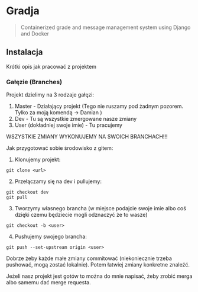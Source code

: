 # Gradja

> Containerized grade and message management system using Django and Docker

## Instalacja

Krótki opis jak pracować z projektem

### Gałęzie (Branches)

Projekt dzielimy na 3 rodzaje gałęzi:
1. Master - Działający projekt (Tego nie ruszamy pod żadnym pozorem. Tylko za moją komendą -> Damian )
2. Dev - Tu są wszystkie zmergowane nasze zmiany
3. User (dokładniej swoje imie) - Tu pracujemy

WSZYSTKIE ZMIANY WYKONUJEMY NA SWOICH BRANCHACH!!!

Jak przygotować sobie środowisko z gitem:

1. Klonujemy projekt:
```
git clone <url>
```
2. Przełączamy się na dev i pullujemy:
```
git checkout dev
git pull
```
3. Tworzymy własnego brancha (w miejsce <user> podajcie swoje imie albo coś dzięki czemu będziecie mogli odznaczyć że to wasze)
```
git checkout -b <user>
```
4. Pushujemy swojego brancha:
```
git push --set-upstream origin <user>
```

Dobrze żeby każde małe zmiany commitować (niekoniecznie trzeba pushować, mogą zostać lokalnie). Potem łatwiej zmiany konkretne znaleźć.

Jeżeli nasz projekt jest gotów to można do mnie napisać, żeby zrobić merga albo samemu dać merge requesta.


